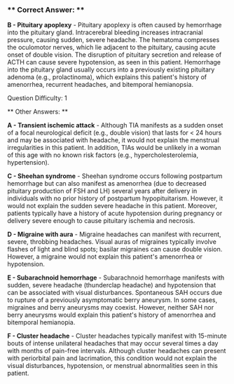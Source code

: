 ### ** Correct Answer: **

**B - Pituitary apoplexy** - Pituitary apoplexy is often caused by hemorrhage into the pituitary gland. Intracerebral bleeding increases intracranial pressure, causing sudden, severe headache. The hematoma compresses the oculomotor nerves, which lie adjacent to the pituitary, causing acute onset of double vision. The disruption of pituitary secretion and release of ACTH can cause severe hypotension, as seen in this patient. Hemorrhage into the pituitary gland usually occurs into a previously existing pituitary adenoma (e.g., prolactinoma), which explains this patient's history of amenorrhea, recurrent headaches, and bitemporal hemianopsia.

Question Difficulty: 1

** Other Answers: **

**A - Transient ischemic attack** - Although TIA manifests as a sudden onset of a focal neurological deficit (e.g., double vision) that lasts for < 24 hours and may be associated with headache, it would not explain the menstrual irregularities in this patient. In addition, TIAs would be unlikely in a woman of this age with no known risk factors (e.g., hypercholesterolemia, hypertension).

**C - Sheehan syndrome** - Sheehan syndrome occurs following postpartum hemorrhage but can also manifest as amenorrhea (due to decreased pituitary production of FSH and LH) several years after delivery in individuals with no prior history of postpartum hypopituitarism. However, it would not explain the sudden severe headache in this patient. Moreover, patients typically have a history of acute hypotension during pregnancy or delivery severe enough to cause pituitary ischemia and necrosis.

**D - Migraine with aura** - Migraine headaches can manifest with recurrent, severe, throbbing headaches. Visual auras of migraines typically involve flashes of light and blind spots; basilar migraines can cause double vision. However, a migraine would not explain this patient's amenorrhea or hypotension.

**E - Subarachnoid hemorrhage** - Subarachnoid hemorrhage manifests with sudden, severe headache (thunderclap headache) and hypotension that can be associated with visual disturbances. Spontaneous SAH occurs due to rupture of a previously asymptomatic berry aneurysm. In some cases, migraines and berry aneurysms may coexist. However, neither SAH nor berry aneurysms would explain this patient's history of amenorrhea and bitemporal hemianopia.

**F - Cluster headache** - Cluster headaches typically manifest with 15-minute bouts of intense unilateral headaches that may occur several times a day with months of pain-free intervals. Although cluster headaches can present with periorbital pain and lacrimation, this condition would not explain the visual disturbances, hypotension, or menstrual abnormalities seen in this patient.


